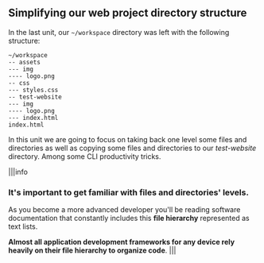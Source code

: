 ## Simplifying our web project directory structure

In the last unit, our `~/workspace` directory was left with the following structure:

```
~/workspace
-- assets
--- img
---- logo.png
-- css
--- styles.css
-- test-website
--- img
---- logo.png
--- index.html
index.html
```

In this unit we are going to focus on taking back one level some files and directories as well as copying some files and directories to our _test-website_ directory. Among some CLI productivity tricks.

|||info
### It's important to get familiar with files and directories' levels.

As you become a more advanced developer you'll be reading software documentation that constantly includes this __file hierarchy__ represented as text lists.

__Almost all application development frameworks for any device rely heavily on their file hierarchy to organize code__.
|||